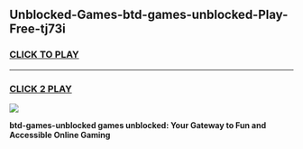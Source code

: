 
## Unblocked-Games-btd-games-unblocked-Play-Free-tj73i
<h3>
<a href="https://premium76.site?title=btd-games-unblocked&ref=09A">CLICK TO PLAY</a></h3>
<hr>

<h3>
<a href="https://premium76.site?title=btd-games-unblocked&ref=09A">CLICK 2 PLAY</a>
  
</h3>

<a href="https://premium76.site?title=btd-games-unblocked&ref=09A"><img src="https://clearcache.store/games.png"></a>


**btd-games-unblocked games unblocked: Your Gateway to Fun and Accessible Online Gaming**
